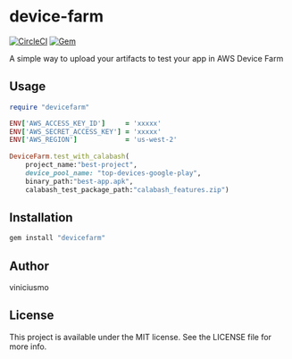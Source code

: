 # device-farm

[![CircleCI](https://circleci.com/gh/viniciusmo/device-farm.svg?style=shield)](https://circleci.com/gh/viniciusmo/device-farm)
[![Gem](https://img.shields.io/gem/v/devicefarm.svg?style=flat)](http://rubygems.org/gems/devicefarm "View this project in Rubygems")

A simple way to upload your artifacts to test your app in AWS Device Farm


## Usage
```ruby
require "devicefarm"

ENV['AWS_ACCESS_KEY_ID']     = 'xxxxx'
ENV['AWS_SECRET_ACCESS_KEY'] = 'xxxxx'
ENV['AWS_REGION']            = 'us-west-2'
  
DeviceFarm.test_with_calabash(
	project_name:"best-project",
	device_pool_name: "top-devices-google-play",
	binary_path:"best-app.apk",
	calabash_test_package_path:"calabash_features.zip")
```

## Installation

```ruby
gem install "devicefarm"
```

## Author

viniciusmo

## License

This project is available under the MIT license. See the LICENSE file for more info.

